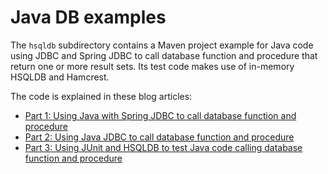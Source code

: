 Java DB examples
================

The `hsqldb` subdirectory contains a Maven project example for Java code using JDBC and Spring JDBC to call database function and procedure that return one or more result sets. Its test code makes use of in-memory HSQLDB and Hamcrest.

The code is explained in these blog articles:
- [Part 1: Using Java with Spring JDBC to call database function and procedure](http://ahexamples.blogspot.com.au/2014/05/example-of-java-spring-jdbc-call.html)
- [Part 2: Using Java JDBC to call database function and procedure](http://ahexamples.blogspot.com.au/2014/05/example-of-java-jdbc-call.html)
- [Part 3: Using JUnit and HSQLDB to test Java code calling database function and procedure](http://ahexamples.blogspot.com.au/2014/05/example-of-junit-hsqldb-sproc-call.html)

